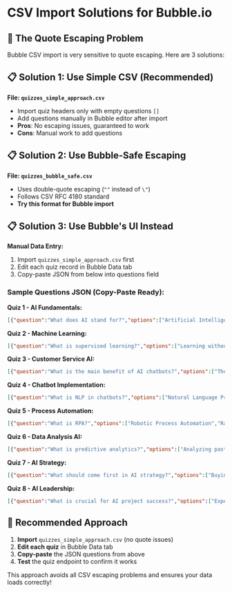 # CSV Import Solutions for Bubble.io

## 🚨 **The Quote Escaping Problem**

Bubble CSV import is very sensitive to quote escaping. Here are 3 solutions:

## 📋 **Solution 1: Use Simple CSV (Recommended)**

**File: `quizzes_simple_approach.csv`**
- Import quiz headers only with empty questions `[]`
- Add questions manually in Bubble editor after import
- **Pros**: No escaping issues, guaranteed to work
- **Cons**: Manual work to add questions

## 📋 **Solution 2: Use Bubble-Safe Escaping**

**File: `quizzes_bubble_safe.csv`**
- Uses double-quote escaping (`""` instead of `\"`)
- Follows CSV RFC 4180 standard
- **Try this format for Bubble import**

## 📋 **Solution 3: Use Bubble's UI Instead**

**Manual Data Entry:**
1. Import `quizzes_simple_approach.csv` first
2. Edit each quiz record in Bubble Data tab
3. Copy-paste JSON from below into questions field

### **Sample Questions JSON (Copy-Paste Ready):**

**Quiz 1 - AI Fundamentals:**
```json
[{"question":"What does AI stand for?","options":["Artificial Intelligence","Automated Intelligence","Advanced Intelligence","Applied Intelligence"],"correct":0},{"question":"Which of these is an AI application?","options":["Calculator","Voice Assistant","Word Processor","Email Client"],"correct":1}]
```

**Quiz 2 - Machine Learning:**
```json
[{"question":"What is supervised learning?","options":["Learning without data","Learning with labeled data","Learning with unlabeled data","Learning without algorithms"],"correct":1},{"question":"Which algorithm is used for classification?","options":["Linear Regression","Decision Trees","K-means","PCA"],"correct":1}]
```

**Quiz 3 - Customer Service AI:**
```json
[{"question":"What is the main benefit of AI chatbots?","options":["They never make mistakes","24/7 availability","They replace all humans","They are free"],"correct":1},{"question":"What is sentiment analysis?","options":["Analyzing customer emotions","Counting words","Translation service","Voice recognition"],"correct":0}]
```

**Quiz 4 - Chatbot Implementation:**
```json
[{"question":"What is NLP in chatbots?","options":["Natural Language Processing","Neural Language Programming","Network Language Protocol","New Language Parser"],"correct":0},{"question":"Which platform is commonly used for chatbots?","options":["Excel","PowerPoint","Dialogflow","Paint"],"correct":2}]
```

**Quiz 5 - Process Automation:**
```json
[{"question":"What is RPA?","options":["Robotic Process Automation","Random Process Analysis","Real Process Application","Rapid Process Assessment"],"correct":0},{"question":"Which process is best for automation?","options":["Creative tasks","Repetitive tasks","Strategic planning","Team meetings"],"correct":1}]
```

**Quiz 6 - Data Analysis AI:**
```json
[{"question":"What is predictive analytics?","options":["Analyzing past data","Forecasting future trends","Cleaning data","Storing data"],"correct":1},{"question":"Which tool is used for data visualization?","options":["Notepad","Tableau","Calculator","Clock"],"correct":1}]
```

**Quiz 7 - AI Strategy:**
```json
[{"question":"What should come first in AI strategy?","options":["Buying technology","Hiring developers","Understanding business needs","Training employees"],"correct":2},{"question":"What is change management?","options":["Counting coins","Managing organizational transitions","Changing passwords","Updating software"],"correct":1}]
```

**Quiz 8 - AI Leadership:**
```json
[{"question":"What is crucial for AI project success?","options":["Expensive hardware","Stakeholder buy-in","Perfect algorithms","Large datasets"],"correct":1},{"question":"How should AI projects be approached?","options":["Big bang implementation","Iterative development","One-time deployment","Theoretical planning"],"correct":1}]
```

## 🎯 **Recommended Approach**

1. **Import** `quizzes_simple_approach.csv` (no quote issues)
2. **Edit each quiz** in Bubble Data tab
3. **Copy-paste** the JSON questions from above
4. **Test** the quiz endpoint to confirm it works

This approach avoids all CSV escaping problems and ensures your data loads correctly!